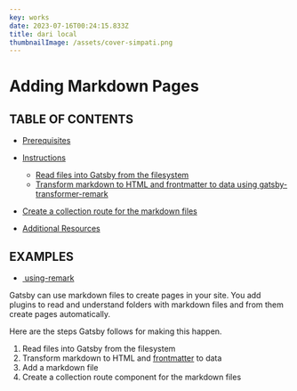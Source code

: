 ```yaml
---
key: works
date: 2023-07-16T00:24:15.833Z
title: dari local
thumbnailImage: /assets/cover-simpati.png
---
```

# Adding Markdown Pages

## TABLE OF CONTENTS

* [Prerequisites](https://www.gatsbyjs.com/docs/how-to/routing/adding-markdown-pages/#prerequisites)
* [Instructions](https://www.gatsbyjs.com/docs/how-to/routing/adding-markdown-pages/#instructions)

  * [Read files into Gatsby from the filesystem](https://www.gatsbyjs.com/docs/how-to/routing/adding-markdown-pages/#read-files-into-gatsby-from-the-filesystem)
  * [Transform markdown to HTML and frontmatter to data using gatsby-transformer-remark](https://www.gatsbyjs.com/docs/how-to/routing/adding-markdown-pages/#transform-markdown-to-html-and-frontmatter-to-data-using-gatsby-transformer-remark)
* [Create a collection route for the markdown files](https://www.gatsbyjs.com/docs/how-to/routing/adding-markdown-pages/#create-a-collection-route-for-the-markdown-files)
* [Additional Resources](https://www.gatsbyjs.com/docs/how-to/routing/adding-markdown-pages/#additional-resources)

## EXAMPLES

* [ using-remark](https://github.com/gatsbyjs/gatsby/tree/master/examples/using-remark)

Gatsby can use markdown files to create pages in your site. You add plugins to read and understand folders with markdown files and from them create pages automatically.

Here are the steps Gatsby follows for making this happen.

1. Read files into Gatsby from the filesystem
2. Transform markdown to HTML and [frontmatter](https://www.gatsbyjs.com/docs/how-to/routing/adding-markdown-pages/#frontmatter-for-metadata-in-markdown-files) to data
3. Add a markdown file
4. Create a collection route component for the markdown files